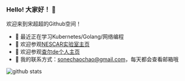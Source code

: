 ### Hello! 大家好！ 👋

欢迎来到宋超超的Github空间！

- 🔭 最近正在学习Kubernetes/Golang/网络编程
- 👯 欢迎参观[NESCAR实验室主页](https://nescar.icu)
- 🤔 欢迎参观[查尔de个人主页](https://neyzoter.cn)
- 💬 我的联系方式：sonechaochao@gmail.com，每天都会查看邮箱哦

![github stats](https://github-readme-stats.vercel.app/api?username=Neyzoter&show_icons=true)
